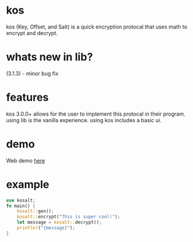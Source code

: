 # kos
kos (Key, Offset, and Salt) is a quick encryption protocal that uses math to encrypt and decrypt.
# whats new in lib?
(3.1.3) - minor bug fix
# features
kos 3.0.0+ allows for the user to implement this protocal in their program.
using lib is the vanilla experience.
using kos includes a basic ui.
# demo
Web demo [here](https://replit.com/@EliThrash/kos)
# example
```rust
use kosalt;
fn main() {
    kosalt::gen();
    kosalt::encrypt("This is super cool!");
    let message = kosalt::decrypt();
    println!("{message}");
}
```

